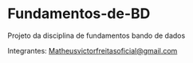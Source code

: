 # Fundamentos-de-BD
Projeto da disciplina de fundamentos bando de dados

Integrantes: Matheusvictorfreitasoficial@gmail.com

